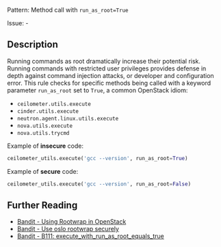 Pattern: Method call with `run_as_root=True`

Issue: -

## Description

Running commands as root dramatically increase their potential risk. Running
commands with restricted user privileges provides defense in depth against
command injection attacks, or developer and configuration error. This rule checks for specific methods being called with a keyword parameter `run_as_root` set to `True`, a common OpenStack idiom:

- `ceilometer.utils.execute`
- `cinder.utils.execute`
- `neutron.agent.linux.utils.execute`
- `nova.utils.execute`
- `nova.utils.trycmd`


Example of **insecure** code:

```python
ceilometer_utils.execute('gcc --version', run_as_root=True)
```

Example of **secure** code:

```python
ceilometer_utils.execute('gcc --version', run_as_root=False)
```

## Further Reading

* [Bandit - Using Rootwrap in OpenStack](https://security.openstack.org/guidelines/dg_rootwrap-recommendations-and-plans.html)
* [Bandit - Use oslo rootwrap securely](https://security.openstack.org/guidelines/dg_use-oslo-rootwrap-securely.html)
* [Bandit - B111: execute_with_run_as_root_equals_true](https://bandit.readthedocs.io/en/latest/plugins/b111_execute_with_run_as_root_equals_true.html)

